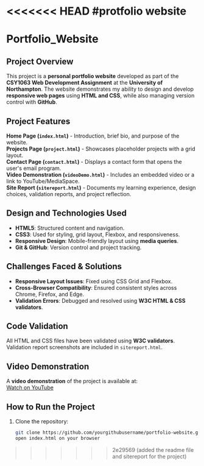 <<<<<<< HEAD
#protfolio website
=======
# Portfolio_Website

## Project Overview
This project is a **personal portfolio website** developed as part of the **CSY1063 Web Development Assignment** at the **University of Northampton**. The website demonstrates my ability to design and develop **responsive web pages** using **HTML and CSS**, while also managing version control with **GitHub**.

## Project Features
**Home Page (`index.html`)** - Introduction, brief bio, and purpose of the website.  
**Projects Page (`project.html`)** - Showcases placeholder projects with a grid layout.  
**Contact Page (`contact.html`)** - Displays a contact form that opens the user's email program.  
**Video Demonstration (`videoDemo.html`)** - Includes an embedded video or a link to YouTube/MediaSpace.  
**Site Report (`sitereport.html`)** - Documents my learning experience, design choices, validation reports, and project reflection.  

## Design and Technologies Used
- **HTML5**: Structured content and navigation.  
- **CSS3**: Used for styling, grid layout, Flexbox, and responsiveness.  
- **Responsive Design**: Mobile-friendly layout using **media queries**.  
- **Git & GitHub**: Version control and project tracking.  

## Challenges Faced & Solutions
- **Responsive Layout Issues**: Fixed using CSS Grid and Flexbox.  
- **Cross-Browser Compatibility**: Ensured consistent styles across Chrome, Firefox, and Edge.  
- **Validation Errors**: Debugged and resolved using **W3C HTML & CSS validators**.  

## Code Validation
All HTML and CSS files have been validated using **W3C validators**. Validation report screenshots are included in `sitereport.html`.

## Video Demonstration
A **video demonstration** of the project is available at:  
 [Watch on YouTube](https://www.youtube.com/yourvideolink)

## How to Run the Project
1. Clone the repository:
   ```sh
   git clone https://github.com/yourgithubusername/portfolio-website.git
   open index.html on your browser
>>>>>>> 2e29569 (added the readme file and sitereport for the project)

